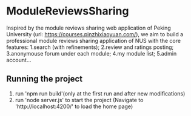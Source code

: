 # ModuleReviewsSharing

Inspired by the module reviews sharing web application of Peking University (url: https://courses.pinzhixiaoyuan.com/), we aim to build a professional module reviews sharing application of NUS with the core features: 1.search (with refinements); 2.review and ratings posting; 3.anonymouse forum under each module; 4.my module list; 5.admin account...

## Running the project

1. run 'npm run build'(only at the first run and after new modifications)
2. run 'node server.js' to start the project (Navigate to 'http://localhost:4200/' to load the home page)
